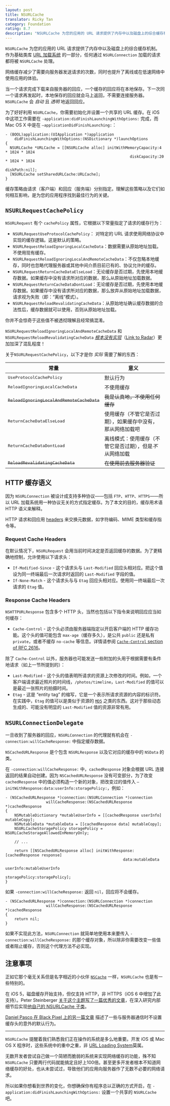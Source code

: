 ```yaml
---
layout: post
title: NSURLCache
translator: Ricky Tan
category: Foundation
rating: 8.7
description: "NSURLCache 为您的应用的 URL 请求提供了内存中以及磁盘上的综合缓存机制。作为基础类库 URL 加载系统的一部分，任何通过 NSURLConnection 加载的请求都将被 NSURLCache 处理。"
---
```


`NSURLCache` 为您的应用的 URL 请求提供了内存中以及磁盘上的综合缓存机制。 作为基础类库 [URL 加载系统](https://developer.apple.com/library/mac/#documentation/Cocoa/Conceptual/URLLoadingSystem/URLLoadingSystem.html#//apple_ref/doc/uid/10000165i) 的一部分，任何通过 `NSURLConnection` 加载的请求都将被 `NSURLCache` 处理。

网络缓存减少了需要向服务器发送请求的次数，同时也提升了离线或在低速网络中使用应用的体验。

当一个请求完成下载来自服务器的回应，一个缓存的回应将在本地保存。下一次同一个请求再发起时，本地保存的回应就会马上返回，不需要连接服务器。`NSURLCache` 会 _自动_ 且 _透明_ 地返回回应。

为了好好利用 `NSURLCache`，你需要初始化并设置一个共享的 URL 缓存。在 iOS 中这项工作需要在 `-application:didFinishLaunchingWithOptions:` 完成，而 Mac OS X 中是在 `–applicationDidFinishLaunching:`：

~~~{objective-c}
- (BOOL)application:(UIApplication *)application
    didFinishLaunchingWithOptions:(NSDictionary *)launchOptions
{
  NSURLCache *URLCache = [[NSURLCache alloc] initWithMemoryCapacity:4 * 1024 * 1024
                                                       diskCapacity:20 * 1024 * 1024
                                                           diskPath:nil];
  [NSURLCache setSharedURLCache:URLCache];
}
~~~

缓存策略由请求（客户端）和回应（服务端）分别指定。理解这些策略以及它们如何相互影响，是为您的应用程序找到最佳行为的关键。

## `NSURLRequestCachePolicy`

`NSURLRequest` 有个 `cachePolicy` 属性，它根据以下常量指定了请求的缓存行为：

- `NSURLRequestUseProtocolCachePolicy`： 对特定的 URL 请求使用网络协议中实现的缓存逻辑。这是默认的策略。
- `NSURLRequestReloadIgnoringLocalCacheData`：数据需要从原始地址加载。不使用现有缓存。
- `NSURLRequestReloadIgnoringLocalAndRemoteCacheData`：不仅忽略本地缓存，同时也忽略代理服务器或其他中间介质目前已有的、协议允许的缓存。
- `NSURLRequestReturnCacheDataElseLoad`：无论缓存是否过期，先使用本地缓存数据。如果缓存中没有请求所对应的数据，那么从原始地址加载数据。
- `NSURLRequestReturnCacheDataDontLoad`：无论缓存是否过期，先使用本地缓存数据。如果缓存中没有请求所对应的数据，那么放弃从原始地址加载数据，请求视为失败（即：“离线”模式）。
- `NSURLRequestReloadRevalidatingCacheData`：从原始地址确认缓存数据的合法性后，缓存数据就可以使用，否则从原始地址加载。

你并不会惊奇于这些值不被透彻理解且经常搞混淆。

`NSURLRequestReloadIgnoringLocalAndRemoteCacheData` 和 `NSURLRequestReloadRevalidatingCacheData` [_根本没有实现_](https://gist.github.com/mattt/4753073#file-nsurlrequest-h-L95-L108)（[Link to Radar](http://openradar.appspot.com/radar?id=1755401)）更加加深了混乱程度！

关于`NSURLRequestCachePolicy`，以下才是你 _实际_ 需要了解的东西：

<table>
  <thead>
    <tr>
      <th>常量</th>
      <th>意义</th>
    </tr>
  </thead>
  <tbody>
    <tr>
      <td><tt>UseProtocolCachePolicy</tt></td>
      <td>默认行为</td>
    </tr>
    <tr>
      <td><tt>ReloadIgnoringLocalCacheData</tt></td>
      <td>不使用缓存</td>
    </tr>
    <tr>
      <td><del><tt>ReloadIgnoringLocalAndRemoteCacheData</tt></del></td>
      <td><del>我是认真地，不使用任何缓存</del></td>
    </tr>
    <tr>
      <td><tt>ReturnCacheDataElseLoad</tt></td>
      <td>使用缓存（不管它是否过期），如果缓存中没有，那从网络加载吧</td>
    </tr>
    <tr>
      <td><tt>ReturnCacheDataDontLoad</tt></td>
      <td>离线模式：使用缓存（不管它是否过期），但是<em>不</em>从网络加载</td>
    </tr>
    <tr>
      <td><del><tt>ReloadRevalidatingCacheData</tt></del></td>
      <td><del>在使用前去服务器验证</del></td>
    </tr>
  </tbody>
</table>

## HTTP 缓存语义

因为 `NSURLConnection` 被设计成支持多种协议——包括 `FTP`、`HTTP`、`HTTPS`——所以 URL 加载系统用一种协议无关的方式指定缓存。为了本文的目的，缓存用术语 HTTP 语义来解释。

HTTP 请求和回应用 [headers](http://www.w3.org/Protocols/rfc2616/rfc2616-sec14.html) 来交换元数据，如字符编码、MIME 类型和缓存指令等。

### Request Cache Headers

在默认情况下，`NSURLRequest` 会用当前时间决定是否返回缓存的数据。为了更精确地控制，允许使用以下请求头：

* `If-Modified-Since` - 这个请求头与 `Last-Modified` 回应头相对应。把这个值设为同一终端最后一次请求时返回的 `Last-Modified` 字段的值。
* `If-None-Match` - 这个请求头与与 `Etag` 回应头相对应。使用同一终端最后一次请求的 `Etag` 值。

### Response Cache Headers

`NSHTTPURLResponse` 包含多个 HTTP 头，当然也包括以下指令来说明回应应当如何缓存：

* `Cache-Control` - 这个头必须由服务器端指定以开启客户端的 HTTP 缓存功能。这个头的值可能包含 `max-age`（缓存多久），是公共 `public` 还是私有 `private`，或者不缓存 `no-cache` 等信息。详情请参阅 [`Cache-Control` section of RFC 2616](http://www.w3.org/Protocols/rfc2616/rfc2616-sec14.html#sec14.9)。

除了 `Cache-Control` 以外，服务器也可能发送一些附加的头用于根据需要有条件地请求（如上一节所提到的）：

* `Last-Modified` - 这个头的值表明所请求的资源上次修改的时间。例如，一个客户端请求最近照片的时间线，`/photos/timeline`，`Last-Modified` 的值可以是最近一张照片的拍摄时间。
* `Etag` - 这是 “entity tag” 的缩写，它是一个表示所请求资源的内容的标识符。在实践中，`Etag` 的值可以是类似于资源的 [`MD5`](http://en.wikipedia.org/wiki/MD5) 之类的东西。这对于那些动态生成的、可能没有明显的 `Last-Modified` 值的资源非常有用。

## `NSURLConnectionDelegate`

一旦收到了服务器的回应，`NSURLConnection` 的代理就有机会在 `-connection:willCacheResponse:` 中指定缓存数据。

`NSCachedURLResponse` 是个包含 `NSURLResponse` 以及它对应的缓存中的 `NSData` 的类。

在 `-connection:willCacheResponse:` 中，`cachedResponse` 对象会根据 URL 连接返回的结果自动创建。因为 `NSCachedURLResponse` 没有可变部分，为了改变 `cachedResponse` 中的值必须构造一个新的对象，把改变过的值传入 `–initWithResponse:data:userInfo:storagePolicy:`，例如：

~~~{objective-c}
- (NSCachedURLResponse *)connection:(NSURLConnection *)connection
                  willCacheResponse:(NSCachedURLResponse *)cachedResponse
{
    NSMutableDictionary *mutableUserInfo = [[cachedResponse userInfo] mutableCopy];
    NSMutableData *mutableData = [[cachedResponse data] mutableCopy];
    NSURLCacheStoragePolicy storagePolicy = NSURLCacheStorageAllowedInMemoryOnly;

    // ...

    return [[NSCachedURLResponse alloc] initWithResponse:[cachedResponse response]
                                                    data:mutableData
                                                userInfo:mutableUserInfo
                                           storagePolicy:storagePolicy];
}
~~~

如果 `-connection:willCacheResponse:` 返回 `nil`，回应将不会缓存。

~~~{objective-c}
- (NSCachedURLResponse *)connection:(NSURLConnection *)connection
                  willCacheResponse:(NSCachedURLResponse *)cachedResponse
{
    return nil;
}
~~~

如果不实现此方法，`NSURLConnection` 就简单地使用本来要传入 `-connection:willCacheResponse:` 的那个缓存对象，所以除非你需要改变一些值或者阻止缓存，否则这个代理方法不必实现。

## 注意事项

正如它那个毫无关系但是名字相近的小伙伴 [`NSCache`](http://nshipster.cn/nscache/) 一样，`NSURLCache` 也是有一些特别的。

在 iOS 5，磁盘缓存开始支持，但仅支持 HTTP，非 HTTPS（iOS 6 中增加了此支持）。Peter Steinberger [关于这个主题写了一篇优秀的文章](http://petersteinberger.com/blog/2012/nsurlcache-uses-a-disk-cache-as-of-ios5/)，在深入研究内部细节后实现[他自己的 NSURLCache 子类](https://github.com/steipete/SDURLCache)。

[Daniel Pasco 在 Black Pixel 上的另一篇文章](http://blackpixel.com/blog/2012/05/caching-and-nsurlconnection.html) 描述了一些与服务器通信时不设置缓存头的意外的默认行为。

---

`NSURLCache` 提醒着我们熟悉我们正在操作的系统是多么地重要。开发 iOS 或 Mac OS X 程序时，这些系统中的重中之重，非 [URL Loading System](https://developer.apple.com/library/mac/#documentation/Cocoa/Conceptual/URLLoadingSystem/URLLoadingSystem.html#//apple_ref/doc/uid/10000165i)莫属。

无数开发者尝试自己做一个简陋而脆弱的系统来实现网络缓存的功能，殊不知 `NSURLCache` 只要两行代码就能搞定且好上100倍。甚至更多开发者根本不知道网络缓存的好处，也从未尝试过，导致他们的应用向服务器作了无数不必要的网络请求。

所以如果你想看到世界的变化，你想确保你有程序总以正确的方式开启，在 `-application:didFinishLaunchingWithOptions:` 设置一个共享的 `NSURLCache` 吧。
